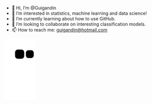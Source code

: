 - 👋 Hi, I’m @Guigandin
- 👀 I’m interested in statistics, machine learning and data science!
- 🌱 I’m currently learning about how to use GitHub.
- 💞️ I’m looking to collaborate on interesting classification models.
- 📫 How to reach me: guigandin@hotmail.com

![Snake animation](https://github.com/Guigandin/Guigandin/blob/output/github-contribution-grid-snake.svg)
<!---
Guigandin/Guigandin is a ✨ special ✨ repository because its `README.md` (this file) appears on your GitHub profile.
You can click the Preview link to take a look at your changes.
--->
